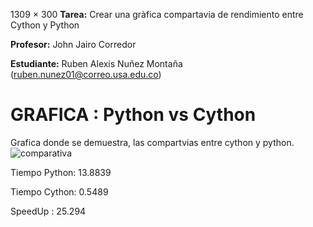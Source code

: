 1309 × 300
**Tarea:** Crear una gràfica compartavia de rendimiento entre Cython y Python

**Profesor:** John Jairo Corredor

**Estudiante:** Ruben Alexis Nuñez Montaña (ruben.nunez01@correo.usa.edu.co)



# GRAFICA : Python vs Cython
Grafica donde se demuestra, las compartvias entre cython y python.
![comparativa](https://user-images.githubusercontent.com/83742525/117239124-d0ff9100-adf3-11eb-9efd-4b6a845c654d.png)

Tiempo Python: 13.8839

Tiempo Cython: 0.5489

SpeedUp : 25.294


